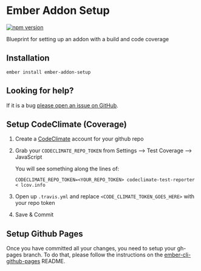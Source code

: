 # Ember Addon Setup

[![npm version](https://badge.fury.io/js/ember-addon-setup.svg)](http://badge.fury.io/js/ember-addon-setup)

Blueprint for setting up an addon with a build and code coverage

## Installation

```
ember install ember-addon-setup
```

## Looking for help?
If it is a bug [please open an issue on GitHub](http://github.com/offirgolan/ember-addon-setup/issues).


## Setup CodeClimate (Coverage)

1. Create a [CodeClimate](https://codeclimate.com) account for your github repo
2. Grab your `CODECLIMATE_REPO_TOKEN` from Settings --> Test Coverage --> JavaScript

    You will see something along the lines of:

    ```
    CODECLIMATE_REPO_TOKEN=<YOUR_REPO_TOKEN> codeclimate-test-reporter < lcov.info
    ```

3. Open up `.travis.yml` and replace `<CODE_CLIMATE_TOKEN_GOES_HERE>` with your repo token
4. Save & Commit

## Setup Github Pages

Once you have committed all your changes, you need to setup your gh-pages branch. To do that, please
follow the instructions on the [ember-cli-github-pages](https://github.com/poetic/ember-cli-github-pages) README.
